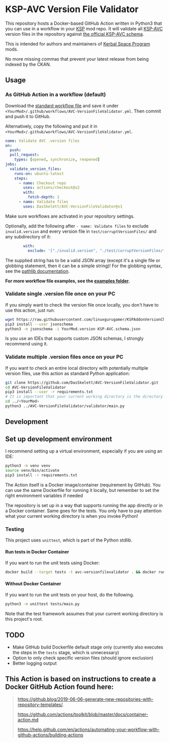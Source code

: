 # KSP-AVC Version File Validator

This repository hosts a Docker-based GitHub Action written in Python3 that you can use in a workflow in your [KSP](https://www.kerbalspaceprogram.com/) mod repo.
It will validate all [KSP-AVC](https://github.com/linuxgurugamer/KSPAddonVersionChecker) version files in the repository against [the official KSP-AVC schema](https://github.com/linuxgurugamer/KSPAddonVersionChecker/blob/master/KSP-AVC.schema.json).

This is intended for authors and maintainers of [Kerbal Space Program](https://www.kerbalspaceprogram.com/) mods.

No more missing commas that prevent your latest release from being indexed by the CKAN.

## Usage
### As GitHub Action in a workflow (default)
Download the [standard workflow file](https://github.com/DasSkelett/AVC-VersionFileValidator/blob/master/examples/standard.yml) and save it under `<YourMod>/.github/workflows/AVC-VersionFileValidator.yml`.
Then commit and push it to GitHub.
 
Alternatively, copy the following and put it in `<YourMod>/.github/workflows/AVC-VersionFileValidator.yml`.
```yaml
name: Validate AVC .version files
on:
  push:
  pull_request:
    types: [opened, synchronize, reopened]
jobs:
  validate_version_files:
    runs-on: ubuntu-latest
    steps:
      - name: Checkout repo
        uses: actions/checkout@v2
        with:
          fetch-depth: 1
      - name: Validate files
        uses: DasSkelett/AVC-VersionFileValidator@v1
```
Make sure workflows are activated in your repository settings.

Optionally, add the following after `- name: Validate files` to exclude `invalid.version` and every version file in `test/corruptVersionFiles/` and any subdirectory of it:
```yaml
        with:
          exclude: '["./invalid.version", "./test/corruptVersionFiles/**/*.version"]'
```
The supplied string has to be a valid JSON array (except it's a single file or globbing statement, then it can be a simple string)!
For the globbing syntax, see the [pathlib documentation](https://docs.python.org/3.5/library/pathlib.html#pathlib.PurePath.match).

**For more workflow file examples, see the [examples folder](https://github.com/DasSkelett/AVC-VersionFileValidator/tree/master/examples).**

### Validate single .version file once on your PC
If you simply want to check the version file once locally, you don't have to use this action, just run:
```sh
wget https://raw.githubusercontent.com/linuxgurugamer/KSPAddonVersionChecker/master/KSP-AVC.schema.json
pip3 install --user jsonschema
python3 -m jsonschema -i YourMod.version KSP-AVC.schema.json
```
Is you use an IDEs that supports custom JSON schemas, I strongly recommend using it.

### Validate multiple .version files once on your PC
If you want to check an entire local directory with potentially multiple version files, use this action as standard Python application:
```sh
git clone https://github.com/DasSkelett/AVC-VersionFileValidator.git
cd AVC-VersionFileValidator
pip3 install --user -r requirements.txt
# It is important that your current working directory is the directory where the version files you want to test are located!  
cd ../<YourMod>
python3 ../AVC-VersionFileValidator/validator/main.py
```

## Development
## Set up development environment
I recommend setting up a virtual environment, especially if you are using an IDE:
```sh
python3 -m venv venv
source venv/bin/activate
pip3 install -r requirements.txt
```

The Action itself is a Docker image/container (requirement by GitHub). You can use the same Dockerfile for running it locally,
but remember to set the right environment variables if needed 

The repository is set up in a way that supports running the app directly or in a Docker container.
Same goes for the tests. You only have to pay attention what your current working directory is when you invoke Python!  

### Testing
This project uses `unittest`, which is part of the Python stdlib.

#### Run tests in Docker Container
If you want to run the unit tests using Docker:
```sh
docker build --target tests -t avc-versionfilevalidator . && docker run avc-versionfilevalidator
```

#### Without Docker Container
If you want to run the unit tests on your host, do the following.
```sh
python3 -m unittest tests/main.py
```
Note that the test framework assumes that your current working directory is this project's root.

## TODO
* Make GitHub build Dockerfile default stage only (currently also executes the steps in the `tests` stage, which is unnecessary)
* Option to only check specific version files (should ignore exclusion)
* Better logging output

## This Action is based on instructions to create a Docker GitHub Action found here:

> https://github.blog/2019-06-06-generate-new-repositories-with-repository-templates/.
>
> https://github.com/actions/toolkit/blob/master/docs/container-action.md
>
> https://help.github.com/en/actions/automating-your-workflow-with-github-actions/building-actions
